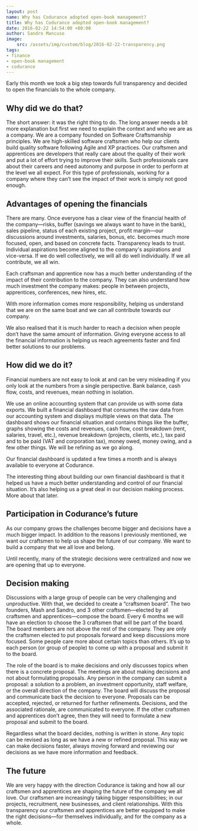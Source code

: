 ```yaml
---
layout: post
name: Why has Codurance adopted open-book management?
title: Why has Codurance adopted open-book management?
date: 2016-02-22 14:54:00 +00:00
author: Sandro Mancuso
image:
    src: /assets/img/custom/blog/2016-02-22-transparency.png
tags:
- finance
- open-book management
- codurance
--- 
```


Early this month we took a big step towards full transparency and decided to open the financials to the whole company.

## Why did we do that?

The short answer: it was the right thing to do. The long answer needs a bit more explanation but first we need to explain the context and who we are as a company. We are a company founded on Software Craftsmanship principles. We are high-skilled software craftsmen who help our clients build quality software following Agile and XP practices. Our craftsmen and apprentices are developers that really care about the quality of their work and put a lot of effort trying to improve their skills. Such professionals care about their careers and need autonomy and purpose in order to perform at the level we all expect. For this type of professionals, working for a company where they can’t see the impact of their work is simply not good enough.

## Advantages of opening the financials

There are many. Once everyone has a clear view of the financial health of the company—risks, buffer (savings we always want to have in the bank), sales pipeline, status of each existing project, profit margin—our discussions around investments, salaries, bonus, etc. becomes much more focused, open, and based on concrete facts. Transparency leads to trust. Individual aspirations become aligned to the company's aspirations and vice-versa. If we do well collectively, we will all do well individually. If we all contribute, we all win.

Each craftsman and apprentice now has a much better understanding of the impact of their contribution to the company. They can also understand how much investment the company makes: people in between projects, apprentices, conferences, new hires, etc.

With more information comes more responsibility, helping us understand that we are on the same boat and we can all contribute towards our company.

We also realised that it is much harder to reach a decision when people don’t have the same amount of information. Giving everyone access to all the financial information is helping us reach agreements faster and find better solutions to our problems.

## How did we do it?

Financial numbers are not easy to look at and can be very misleading if you only look at the numbers from a single perspective. Bank balance, cash flow, costs, and revenues, mean nothing in isolation.

We use an online accounting system that can provide us with some data exports. We built a financial dashboard that consumes the raw data from our accounting system and displays multiple views on that data. The dashboard shows our financial situation and contains things like the buffer, graphs showing the costs and revenues, cash flow, cost breakdown (rent, salaries, travel, etc.), revenue breakdown (projects, clients, etc.), tax paid and to be paid (VAT and corporation tax), money owed, money owing, and a few other things. We will be refining as we go along.

Our financial dashboard is updated a few times a month and is always available to everyone at Codurance.

The interesting thing about building our own financial dashboard is that it helped us have a much better understanding and control of our financial situation. It’s also helping us a great deal in our decision making process. More about that later.

## Participation in Codurance’s future

As our company grows the challenges become bigger and decisions have a much bigger impact. In addition to the reasons I previously mentioned, we want our craftsmen to help us shape the future of our company. We want to build a company that we all love and belong.

Until recently, many of the strategic decisions were centralized and now we are opening that up to everyone.

## Decision making

Discussions with a large group of people can be very challenging and unproductive. With that, we decided to create a “craftsmen board”. The two founders, Mash and Sandro, and 3 other craftsmen—elected by all craftsmen and apprentices—compose the board. Every 6 months we will have an election to choose the 3 craftsmen that will be part of the board. The board members are not above the rest of the company. They are only the craftsmen elected to put proposals forward and keep discussions more focused. Some people care more about certain topics than others. It’s up to each person (or group of people) to come up with a proposal and submit it to the board.

The role of the board is to make decisions and only discusses topics when there is a concrete proposal. The meetings are about making decisions and not about formulating proposals. Any person in the company can submit a proposal: a solution to a problem, an investment opportunity, staff welfare, or the overall direction of the company. The board will discuss the proposal and communicate back the decision to everyone. Proposals can be accepted, rejected, or returned for further refinements. Decisions, and the associated rationale, are communicated to everyone. If the other craftsmen and apprentices don’t agree, then they will need to formulate a new proposal and submit to the board.

Regardless what the board decides, nothing is written in stone. Any topic can be revised as long as we have a new or refined proposal. This way we can make decisions faster, always moving forward and reviewing our decisions as we have more information and feedback.

## The future

We are very happy with the direction Codurance is taking and how all our craftsmen and apprentices are shaping the future of the company we all love. Our craftsmen are increasingly taking bigger responsibilities; in our projects, recruitment, new businesses, and client relationships. With this transparency our craftsmen and apprentices are better equipped to make the right decisions—for themselves individually, and for the company as a whole.

